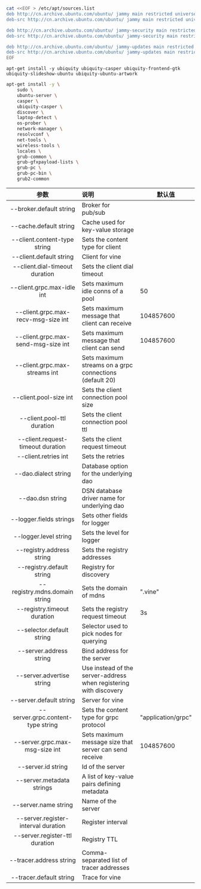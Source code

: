 # 

```bash
cat <<EOF > /etc/apt/sources.list
deb http://cn.archive.ubuntu.com/ubuntu/ jammy main restricted universe multiverse
deb-src http://cn.archive.ubuntu.com/ubuntu/ jammy main restricted universe multiverse

deb http://cn.archive.ubuntu.com/ubuntu/ jammy-security main restricted universe multiverse
deb-src http://cn.archive.ubuntu.com/ubuntu/ jammy-security main restricted universe multiverse

deb http://cn.archive.ubuntu.com/ubuntu/ jammy-updates main restricted universe multiverse
deb-src http://cn.archive.ubuntu.com/ubuntu/ jammy-updates main restricted universe multiverse
EOF
```

````
apt-get install -y ubiquity ubiquity-casper ubiquity-frontend-gtk ubiquity-slideshow-ubuntu ubiquity-ubuntu-artwork
````

```bash
apt-get install -y \
    sudo \
    ubuntu-server \
    casper \
    ubiquity-casper \
    discover \
    laptop-detect \
    os-prober \
    network-manager \
    resolvconf \
    net-tools \
    wireless-tools \
    locales \
    grub-common \
    grub-gfxpayload-lists \
    grub-pc \
    grub-pc-bin \
    grub2-common
```

| **参数**                                                     | **说明** | **默认值** |
| :----------------------------------------------------------: | :------- | ---------- |
| --broker.default string |              Broker for pub/sub| |
| --cache.default string |               Cache used for key-value storage | |
|--client.content-type string |         Sets the content type for client ||
|--client.default string          |     Client for vine||
|--client.dial-timeout duration     |Sets the client dial timeout||
|--client.grpc.max-idle int  |          Sets maximum idle conns of a pool|  50 |
|--client.grpc.max-recv-msg-size int |   Sets maximum message that client can receive |  104857600|
|--client.grpc.max-send-msg-size int |  Sets maximum message that client can send |  104857600|
|--client.grpc.max-streams int     |    Sets maximum streams on a grpc connections (default 20) ||
|--client.pool-size int     |           Sets the client connection pool size |      |
|--client.pool-ttl duration   |         Sets the client connection pool ttl |      |
|--client.request-timeout duration   |  Sets the client request timeout | |
|--client.retries int   |               Sets the retries ||
|--dao.dialect string    |              Database option for the underlying dao | |
| --dao.dsn string                      |DSN database driver name for underlying dao ||
|--logger.fields strings          |     Sets other fields for logger ||
|--logger.level string     |            Sets the level for logger ||
| --registry.address string      |       Sets the registry addresses ||
|--registry.default string      |       Registry for discovery ||
|--registry.mdns.domain string     |    Sets the domain of mdns| ".vine" |
|--registry.timeout duration    |       Sets the registry request timeout |  3s |
|--selector.default string   |          Selector used to pick nodes for querying ||
|--server.address string   |            Bind address for the server ||
|--server.advertise string   |          Use instead of the server-address when registering with discovery ||
|--server.default string     |          Server for vine |    |
|--server.grpc.content-type string   |  Sets the content type for grpc protocol | "application/grpc"|
|--server.grpc.max-msg-size int   |     Sets maximum message size that server can send receive | 104857600 |
|--server.id string       |             Id of the server||
|--server.metadata strings    |         A list of key-value pairs defining metadata ||
|--server.name string        |          Name of the server||
|--server.register-interval duration  | Register interval ||
|--server.register-ttl duration      |  Registry TTL||
|--tracer.address string      |         Comma-separated list of tracer addresses||
|--tracer.default string        |       Trace for vine |          |


